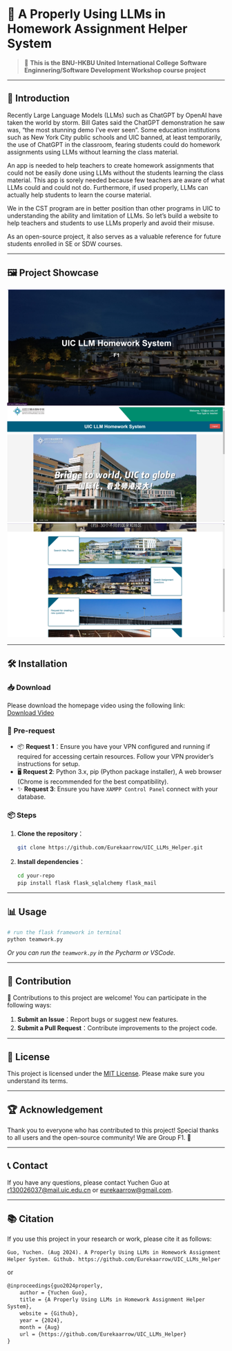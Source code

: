 # 🚀 **A Properly Using LLMs in Homework Assignment Helper System** <!-- A Properly Using LLMs in Homework Assignment Helper System -->

> 🌟 **This is the BNU-HKBU United International College Software Enginnering/Software Development Workshop course project**

---


## 📖 **Introduction**
Recently Large Language Models (LLMs) such as ChatGPT by OpenAI have taken the world by storm.  Bill Gates said the ChatGPT demonstration he saw was, “the most stunning demo I’ve ever seen”.   Some education institutions such as New York City public schools  and UIC  banned, at least temporarily, the use of ChatGPT in the classroom, fearing students could do homework assignments using LLMs without learning the class material.

An app is needed to help teachers to create homework assignments that could not be easily done using LLMs without the students learning the class material.  This app is sorely needed because few teachers are aware of what LLMs could and could not do.  Furthermore, if used properly, LLMs can actually help students to learn the course material. 

We in the CST program are in better position than other programs in UIC to understanding the ability and limitation of LLMs.  So let’s build a website to help teachers and students to use LLMs properly and avoid their misuse.

As an open-source project, it also serves as a valuable reference for future students enrolled in SE or SDW courses.

---

## 🖼️ **Project Showcase**
![Project Demo](templates/login.png)
![Project Demo](templates/homepage1.png)
![Project Demo](templates/homepage2.png)

---

## 🛠️ **Installation**
### 📥 **Download**
Please download the homepage video using the following link:  
[Download Video](https://drive.google.com/file/d/1eFBbLqNtMJAorYxUepGxbWP7NyaYu4fM/view?usp=sharing)

### 🔧 **Pre-request**
- 📦 **Request 1**：Ensure you have your VPN configured and running if required for accessing certain resources. Follow your VPN provider’s instructions for setup.
- 🖥️ **Request 2**: Python 3.x, pip (Python package installer), A web browser (Chrome is recommended for the best compatibility).
- ✨ **Request 3**: Ensure you have `XAMPP Control Panel` connect with your database.

### 📦 **Steps**
1. **Clone the repository**：
   ```bash
   git clone https://github.com/Eurekaarrow/UIC_LLMs_Helper.git
   ```
2. **Install dependencies**：
   ```bash
   cd your-repo
   pip install flask flask_sqlalchemy flask_mail
   ```

---

## 📊 **Usage**
```bash
# run the flask framework in terminal
python teamwork.py
```
_Or you can run the `teamwork.py` in the Pycharm or VSCode._

---

## 🤝 **Contribution**
🙌 Contributions to this project are welcome! You can participate in the following ways:
1. **Submit an Issue**：Report bugs or suggest new features.
2. **Submit a Pull Request**：Contribute improvements to the project code.

---

## 📝 **License**
This project is licensed under the [MIT License](LICENSE). Please make sure you understand its terms.

---

## 🏆 **Acknowledgement**
Thank you to everyone who has contributed to this project! Special thanks to all users and the open-source community! We are Group F1. 💖

---

## 📞 **Contact**
If you have any questions, please contact Yuchen Guo at r130026037@mail.uic.edu.cn or eurekaarrow@gmail.com. 

---

## 📚 **Citation**
If you use this project in your research or work, please cite it as follows:

```plaintext
Guo, Yuchen. (Aug 2024). A Properly Using LLMs in Homework Assignment Helper System. Github. https://github.com/Eurekaarrow/UIC_LLMs_Helper
```

or

```plaintext
@inproceedings{guo2024properly,  
    author = {Yuchen Guo},  
    title = {A Properly Using LLMs in Homework Assignment Helper System},  
    website = {Github},  
    year = {2024},
    month = {Aug}
    url = {https://github.com/Eurekaarrow/UIC_LLMs_Helper}  
}
```

